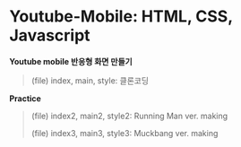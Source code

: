 # Youtube-Mobile: HTML, CSS, Javascript
   **Youtube mobile 반응형 화면 만들기**
   > (file) index, main, style: 클론코딩

   **Practice**
   > (file) index2, main2, style2: Running Man ver. making
   > 
   > (file) index3, main3, style3: Muckbang ver. making
